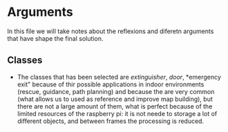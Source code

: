# Arguments
In this file we will take notes about the reflexions and diferetn arguments that have shape the final solution.

## Classes
* The classes that has been selected are *extinguisher*, *door*, *emergency exit" because of thir possible applications in indoor
  environments (rescue, guidance, path planning) and because the are very common (what allows us to used as reference and improve
  map building), but there are not a large amount of them, what is perfect because of the limited resources of the raspberry pi:
  it is not neede to storage a lot of different objects, and between frames the processing is reduced.
